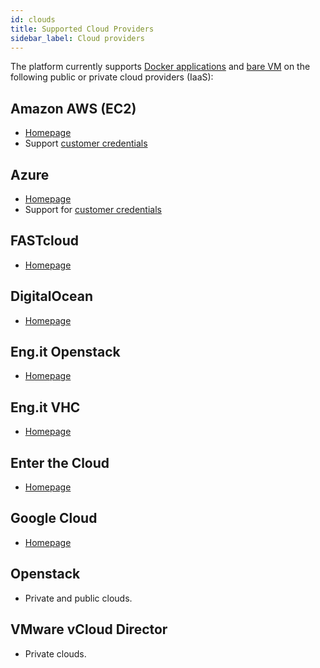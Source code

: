 ```yaml
---
id: clouds
title: Supported Cloud Providers
sidebar_label: Cloud providers
---
```


The platform currently supports [Docker applications](docker.md) and [bare VM](vm.md) on the following
public or private cloud providers (IaaS):

## Amazon AWS (EC2)

* [Homepage](https://aws.amazon.com)
* Support [customer credentials](customer-cloud-credentials.md)

## Azure

* [Homepage](https://azure.microsoft.com)
* Support for [customer credentials](customer-cloud-credentials.md)

## FASTcloud

* [Homepage](https://portal.fastcloud.it)

## DigitalOcean

* [Homepage](https://www.digitalocean.com)

## Eng.it Openstack

* [Homepage](https://dhub-osp.eng.it)

## Eng.it VHC

* [Homepage](https://vcloud.cloudeng.it)

## Enter the Cloud

* [Homepage](https://www.entercloudsuite.com)

## Google Cloud

* [Homepage](https://cloud.google.com)

## Openstack

* Private and public clouds.

## VMware vCloud Director

* Private clouds.
